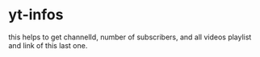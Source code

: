 # yt-infos
this helps to get channelId, number of subscribers, and all videos playlist and link of this last one.
